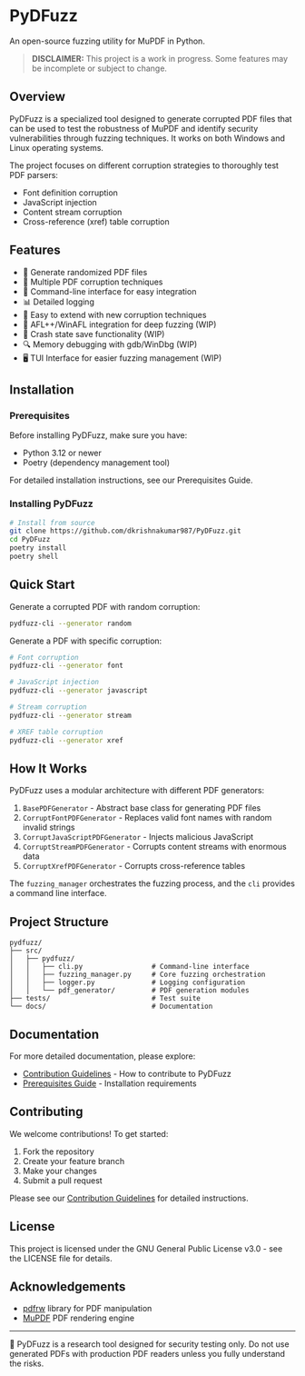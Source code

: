 # PyDFuzz

An open-source fuzzing utility for MuPDF in Python.

> **DISCLAIMER:** This project is a work in progress. Some features may be incomplete or subject to change.

## Overview

PyDFuzz is a specialized tool designed to generate corrupted PDF files that can be used to test the robustness of MuPDF and identify security vulnerabilities through fuzzing techniques. It works on both Windows and Linux operating systems.

The project focuses on different corruption strategies to thoroughly test PDF parsers:
- Font definition corruption
- JavaScript injection
- Content stream corruption 
- Cross-reference (xref) table corruption

## Features

- 📄 Generate randomized PDF files
- 🧪 Multiple PDF corruption techniques
- 🔨 Command-line interface for easy integration
- 📊 Detailed logging
- 🚀 Easy to extend with new corruption techniques
- 🔬 AFL++/WinAFL integration for deep fuzzing (WIP)
- 💾 Crash state save functionality (WIP)
- 🔍 Memory debugging with gdb/WinDbg (WIP)
- 🖥️ TUI Interface for easier fuzzing management (WIP)

## Installation

### Prerequisites

Before installing PyDFuzz, make sure you have:
- Python 3.12 or newer
- Poetry (dependency management tool)

For detailed installation instructions, see our Prerequisites Guide.

### Installing PyDFuzz

```bash
# Install from source
git clone https://github.com/dkrishnakumar987/PyDFuzz.git
cd PyDFuzz
poetry install
poetry shell
```

## Quick Start

Generate a corrupted PDF with random corruption:

```bash
pydfuzz-cli --generator random
```

Generate a PDF with specific corruption:

```bash
# Font corruption
pydfuzz-cli --generator font

# JavaScript injection
pydfuzz-cli --generator javascript

# Stream corruption
pydfuzz-cli --generator stream

# XREF table corruption
pydfuzz-cli --generator xref
```

## How It Works

PyDFuzz uses a modular architecture with different PDF generators:

1. `BasePDFGenerator` - Abstract base class for generating PDF files
2. `CorruptFontPDFGenerator` - Replaces valid font names with random invalid strings
3. `CorruptJavaScriptPDFGenerator` - Injects malicious JavaScript
4. `CorruptStreamPDFGenerator` - Corrupts content streams with enormous data
5. `CorruptXrefPDFGenerator` - Corrupts cross-reference tables

The `fuzzing_manager` orchestrates the fuzzing process, and the `cli` provides a command line interface.

## Project Structure

```
pydfuzz/
├── src/
│   ├── pydfuzz/
│   │   ├── cli.py                 # Command-line interface
│   │   ├── fuzzing_manager.py     # Core fuzzing orchestration
│   │   ├── logger.py              # Logging configuration
│   │   └── pdf_generator/         # PDF generation modules
├── tests/                         # Test suite
└── docs/                          # Documentation
```

## Documentation

For more detailed documentation, please explore:

- [Contribution Guidelines](./docs/contribute.md) - How to contribute to PyDFuzz
- [Prerequisites Guide](./docs/prerequisite.md) - Installation requirements

## Contributing

We welcome contributions! To get started:

1. Fork the repository
2. Create your feature branch
3. Make your changes
4. Submit a pull request

Please see our [Contribution Guidelines](./docs/contribute.md) for detailed instructions.

## License

This project is licensed under the GNU General Public License v3.0 - see the LICENSE file for details.

## Acknowledgements

- [pdfrw](https://github.com/pmaupin/pdfrw) library for PDF manipulation
- [MuPDF](https://mupdf.com/) PDF rendering engine

---

📝 PyDFuzz is a research tool designed for security testing only. Do not use generated PDFs with production PDF readers unless you fully understand the risks.